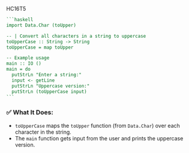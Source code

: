 HC16T5

````haskell
```haskell
import Data.Char (toUpper)

-- | Convert all characters in a string to uppercase
toUpperCase :: String -> String
toUpperCase = map toUpper

-- Example usage
main :: IO ()
main = do
  putStrLn "Enter a string:"
  input <- getLine
  putStrLn "Uppercase version:"
  putStrLn (toUpperCase input)
```
````

### ✅ What It Does:

* `toUpperCase` maps the `toUpper` function (from `Data.Char`) over each character in the string.
* The `main` function gets input from the user and prints the uppercase version.

